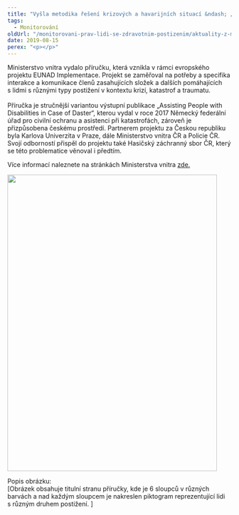 ```yaml
---
title: "Vyšla metodika řešení krizových a havarijních situací &ndash; „Asistence lidem s disabilitou při katastrofách“"
tags:
  - Monitorování
oldUrl: "/monitorovani-prav-lidi-se-zdravotnim-postizenim/aktuality-z-monitorovani/aktuality-z-monitorovani-2019/vysla-metodika-reseni-krizovych-a-havarijnich-situaci-asistence-lidem-s-disabilitou-pri/"
date: 2019-08-15
perex: "<p></p>"
---
```


<!-- imported from the old website -->

<p>Ministerstvo vnitra vydalo příručku, která vznikla v rámci evropského projektu EUNAD Implementace. Projekt se zaměřoval na potřeby a specifika interakce a komunikace členů zasahujících složek a dalších pomáhajících s lidmi s různými typy postižení v kontextu krizí, katastrof a traumatu.<br /> <br /> Příručka je stručnější variantou výstupní publikace „Assisting People with Disabilities in Case of Daster“, kterou vydal v roce 2017 Německý federální úřad pro civilní ochranu a asistenci při katastrofách, zároveň je přizpůsobena českému prostředí. Partnerem projektu za Českou republiku byla Karlova Univerzita v Praze, dále Ministerstvo vnitra ČR a Policie ČR. Svojí odborností přispěl do projektu také Hasičský záchranný sbor ČR, který se této problematice věnoval i předtím.</p> <p>Více informací naleznete na stránkách Ministerstva vnitra <a href="https://www.mvcr.cz/clanek/ministerstvo-vnitra-vydalo-prirucku-asistence-lidem-s-disabilitou-pri-katastrofach.aspx" target="_blank">zde.</a></p><p><img src="https://www.ochrance.cz/uploads/RTEmagicC_Prebal_Asistence_lidem_s_disabilitou_pri_katastrofach.jpg.jpg" width="471" height="665" alt="" /></p> <p>Popis obrázku:<br /> [Obrázek obsahuje titulní stranu příručky, kde je 6 sloupců v různých barvách a nad každým sloupcem je nakreslen piktogram reprezentující lidi s různým druhem postižení. ]</p><br />
